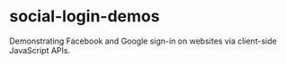 # social-login-demos
Demonstrating Facebook and Google sign-in on websites via client-side JavaScript APIs.

